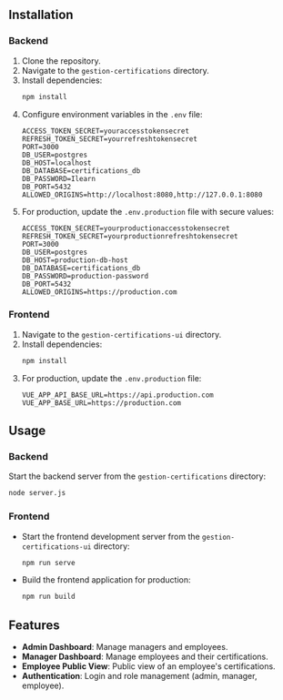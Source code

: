## Installation

### Backend
1. Clone the repository.
2. Navigate to the `gestion-certifications` directory.
3. Install dependencies:
    ```sh
    npm install
    ```
4. Configure environment variables in the `.env` file:
    ```env
    ACCESS_TOKEN_SECRET=youraccesstokensecret
    REFRESH_TOKEN_SECRET=yourrefreshtokensecret
    PORT=3000
    DB_USER=postgres
    DB_HOST=localhost
    DB_DATABASE=certifications_db
    DB_PASSWORD=Ilearn
    DB_PORT=5432
    ALLOWED_ORIGINS=http://localhost:8080,http://127.0.0.1:8080
    ```
5. For production, update the `.env.production` file with secure values:
    ```env
    ACCESS_TOKEN_SECRET=yourproductionaccesstokensecret
    REFRESH_TOKEN_SECRET=yourproductionrefreshtokensecret
    PORT=3000
    DB_USER=postgres
    DB_HOST=production-db-host
    DB_DATABASE=certifications_db
    DB_PASSWORD=production-password
    DB_PORT=5432
    ALLOWED_ORIGINS=https://production.com
    ```

### Frontend
1. Navigate to the `gestion-certifications-ui` directory.
2. Install dependencies:
    ```sh
    npm install
    ```
3. For production, update the `.env.production` file:
    ```env
    VUE_APP_API_BASE_URL=https://api.production.com
    VUE_APP_BASE_URL=https://production.com
    ```

## Usage

### Backend
Start the backend server from the `gestion-certifications` directory:
```sh
node server.js
```

### Frontend
- Start the frontend development server from the `gestion-certifications-ui` directory:
    ```sh
    npm run serve
    ```
- Build the frontend application for production:
    ```sh
    npm run build
    ```

## Features
- **Admin Dashboard**: Manage managers and employees.
- **Manager Dashboard**: Manage employees and their certifications.
- **Employee Public View**: Public view of an employee's certifications.
- **Authentication**: Login and role management (admin, manager, employee).
